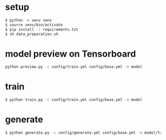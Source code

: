 # setup
```sh
$ python -m venv venv
$ source venv/bin/activate
$ pip install -r requirements.txt
$ sh data_preparation.sh
```

# model preview on Tensorboard
```sh
python preview.py -c config/train.yml config/base.yml -m model
```

# train
```sh
$ python train.py -c config/train.yml config/base.yml -m model
```

# generate

```sh
$ python generate.py -c config/generate.yml config/base.yml -m model/trained
```
